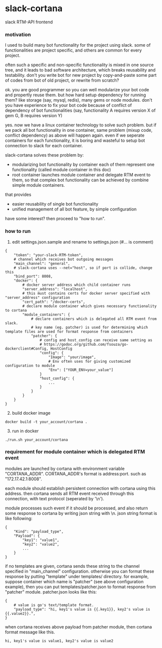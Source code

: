 # slack-cortana
slack RTM-API frontend


### motivation
I used to build many bot functionality for the project using slack. some of functionalities are project specific, and others are common for every project.

often such a specific and non-specific functionality is mixed in one source tree, and it leads to bad software architecture, which breaks reusability and testability. don't you write bot for new project by copy-and-paste some part of codes from bot of old project, or rewrite from scratch? 

ok. you are good programmer so you can well modularize your bot code and propertly reuse them. but how hard setup dependency for running them? like storage (say, mysql, redis), many gems or node modules. don't you have experience to fix your bot code because of conflict of dependency of bot functionalities (say, functionality A requires version X of gem G, B requires version Y)

yes. now we have a linux container technology to solve such problem. but if we pack all bot functionality in one container, same problem (mixup code, conflict dependency) as above will happen again. even if we seperate containers for each functionality, it is boring and wasteful to setup bot connection to slack for each container. 

slack-cortana solves these problem by:
- modularizing bot functionality by container each of them represent one functionality (called module container in this doc)
- root container launches module container and delegate RTM event to them, so that complex bot functionality can be achieved by combine simple module containers.

that provides
- easier reusability of single bot functionality
- unified management of all bot feature, by simple configuration

have some interest? then proceed to "how to run".


### how to run
1. edit settings.json.sample and rename to settings.json (#... is comment)
```
{
	"token": "your-slack-RTM-token",
	# channel which receives bot outgoing messages
	"main_channel": "general",
	# slack-cortana uses --net="host", so if port is collide, change this
	"bind_port": 8008,
	"docker": {
		# docker server address which child container runs
		"server_address": "localhost",
		# this must contains certs for docker server specified with "server_address" configuration
		"cert_path": "/docker-certs",
		# declare module container which gives necessary functionality to cortana
		"module_containers": {
			# declare containers which is delegated all RTM event from slack.
			# key name (eg. patcher) is used for determining which template files are used for format response from containers
			"patcher": {
				# config and host_config can receive same setting as
				# https://godoc.org/github.com/fsouza/go-dockerclient#Config, HostConfig
				"config": {
					"Image": "your/image",
					# Env often uses for giving customized configuration to module
					"Env": ["YOUR_ENV=your_value"]
				}
				"host_config": {
					...
				}
			}
		}
	}
}
```

2. build docker image 
```
docker build -t your_account/cortana .
```

3. run in docker
```
./run.sh your_account/cortana
```


### requirement for module container which is delegated RTM event
modules are launched by cortana with environment variable "CORTANA_ADDR". 
CORTANA_ADDR's format is address:port. such as "172.17.42.1:8008". 

each module should establish persistent connection with cortana using this address.
then cortana sends all RTM event received through this connection, with text protocol (seperated by '\n').

module processes such event if it should be processed, and also return some response to cortana by writing json string with \n.
json string format is like following: 
```
{
	"Kind": "payload_type",
	"Payload": {
		"key1": "value1",
		"key2": "value2",
		...
	}
}
```

if no templates are given, cortana sends these string to the channel specified in "main_channel" configuration.
otherwise you can format these response by putting "template" under templates/ directory.
for example, suppose container which name is "patcher" (see above configuration example), then you can put templates/patcher.json to format response from "patcher" module.
patcher.json looks like this:
```
{
	# value is go's text/template format.
	"payload_type": "hi, key1's value is {{.key1}}, key2's value is {{.value2}}.",
}
```
when cortana receives above payload from patcher module, then cortana format message like this.
```
hi, key1's value is value1, key2's value is value2
```


